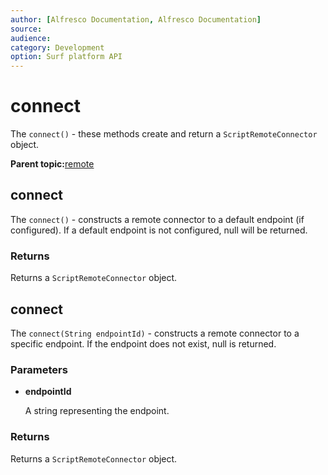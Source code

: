 ```yaml
---
author: [Alfresco Documentation, Alfresco Documentation]
source: 
audience: 
category: Development
option: Surf platform API
---
```


# connect

The `connect()` - these methods create and return a `ScriptRemoteConnector` object.

**Parent topic:**[remote](../references/APISurf-Remote-remote.md)

## connect

The `connect()` - constructs a remote connector to a default endpoint \(if configured\). If a default endpoint is not configured, null will be returned.

### Returns

Returns a `ScriptRemoteConnector` object.

## connect

The `connect(String endpointId)` - constructs a remote connector to a specific endpoint. If the endpoint does not exist, null is returned.

### Parameters

-   **endpointId**

    A string representing the endpoint.


### Returns

Returns a `ScriptRemoteConnector` object.

